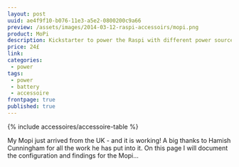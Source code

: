 ```yaml
---
layout: post
uuid: ae4f9f10-b076-11e3-a5e2-0800200c9a66
preview: /assets/images/2014-03-12-raspi-accessoirs/mopi.png
product: MoPi
description: Kickstarter to power the Raspi with different power sources + power switch.
price: 24£
link:
categories:
 - power
tags:
 - power
 - battery
 - accessoire
frontpage: true
published: true
---
```


{% include accessoires/accessoire-table %}

My Mopi just arrived from the UK - and it is working! A big thanks to Hamish Cunningham for all the work he has put into it. On this page I will document the configuration and findings for the Mopi...
